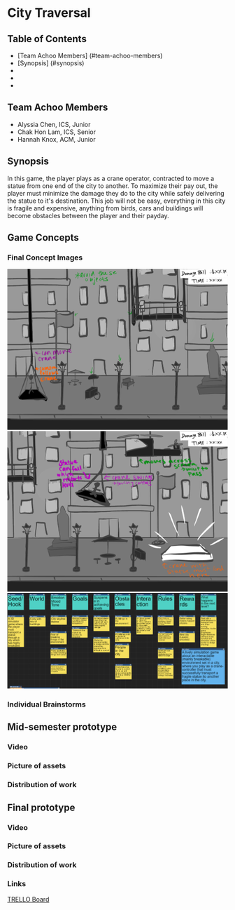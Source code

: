 # City Traversal

## Table of Contents
- [Team Achoo Members] (#team-achoo-members)
- [Synopsis] (#synopsis)
- 
- 
- 

## Team Achoo Members
- Alyssia Chen, ICS, Junior
- Chak Hon Lam, ICS, Senior
- Hannah Knox, ACM, Junior

## Synopsis
In this game, the player plays as a crane operator, contracted to move a statue from one end of the city to another. To maximize their pay out, the player must minimize the damage they do to the city while safely delivering the statue to it's destination. This job will not be easy, everything in this city is fragile and expensive, anything from birds, cars and buildings will become obstacles between the player and their payday.

## Game Concepts
### Final Concept Images
![Concept Image 1](Images\Concepts\concept1.jpg)
![Concept Image 2](Images\Concepts\concept2.jpg)
![Concept Image 3](Images\Concepts\concept3.png)

### Individual Brainstorms

## Mid-semester prototype
### Video

### Picture of assets

### Distribution of work

## Final prototype
### Video

### Picture of assets

### Distribution of work

### Links
[TRELLO Board](https://trello.com/b/GorGkVDi/game-design-project)
